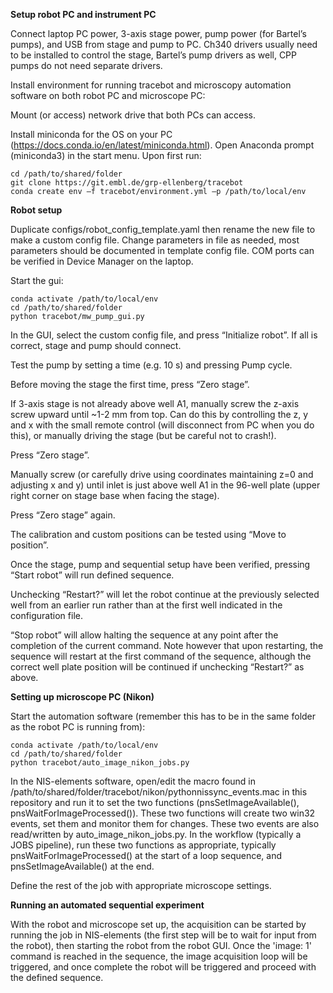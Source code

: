 **Setup robot PC and instrument PC**

Connect laptop PC power, 3-axis stage power, pump power (for Bartel’s pumps), and USB from stage and pump to PC.
Ch340 drivers usually need to be installed to control the stage, Bartel’s pump drivers as well, CPP pumps do not need separate drivers.

Install environment for running tracebot and microscopy automation software on both robot PC and microscope PC:

Mount (or access) network drive that both PCs can access.

Install miniconda for the OS on your PC (https://docs.conda.io/en/latest/miniconda.html).
Open Anaconda prompt (miniconda3) in the start menu.
Upon first run:

```
cd /path/to/shared/folder
git clone https://git.embl.de/grp-ellenberg/tracebot
conda create env –f tracebot/environment.yml –p /path/to/local/env
```

**Robot setup**
 
Duplicate configs/robot_config_template.yaml then rename the new file to make a custom config file. Change parameters in file as needed, most parameters should be documented in template config file. COM ports can be verified in Device Manager on the laptop. 

Start the gui:
```
conda activate /path/to/local/env
cd /path/to/shared/folder
python tracebot/mw_pump_gui.py
```

In the GUI, select the custom config file, and press “Initialize robot”. If all is correct, stage and pump should connect.

Test the pump by setting a time (e.g. 10 s) and pressing Pump cycle.

Before moving the stage the first time, press “Zero stage”.

If 3-axis stage is not already above well A1, manually screw the z-axis screw upward until ~1-2 mm from top. Can do this by controlling the z, y and x with the small remote control (will disconnect from PC when you do this), or manually driving the stage (but be careful not to crash!).

Press “Zero stage”.

Manually screw (or carefully drive using coordinates maintaining z=0 and adjusting x and y) until inlet is just above well A1 in the 96-well plate (upper right corner on stage base when facing the stage).

Press “Zero stage” again. 

The calibration and custom positions can be tested using “Move to position”.

Once the stage, pump and sequential setup have been verified, pressing “Start robot” will run defined sequence. 

Unchecking “Restart?” will let the robot continue at the previously selected well from an earlier run rather than at the first well indicated in the configuration file. 

“Stop robot” will allow halting the sequence at any point after the completion of the current command. Note however that upon restarting, the sequence will restart at the first command of the sequence, although the correct well plate position will be continued if unchecking “Restart?” as above.

**Setting up microscope PC (Nikon)**

Start the automation software (remember this has to be in the same folder as the robot PC is running from):
```
conda activate /path/to/local/env
cd /path/to/shared/folder
python tracebot/auto_image_nikon_jobs.py
```

In the NIS-elements software, open/edit the macro found in /path/to/shared/folder/tracebot/nikon/pythonnissync_events.mac in this repository and run it to set the two functions (pnsSetImageAvailable(), pnsWaitForImageProcessed()). These two functions will create two win32 events, set them and monitor them for changes. These two events are also read/written by auto_image_nikon_jobs.py. In the workflow (typically a JOBS pipeline), run these two functions as appropriate, typically pnsWaitForImageProcessed() at the start of a loop sequence, and pnsSetImageAvailable() at the end.

Define the rest of the job with appropriate microscope settings.

**Running an automated sequential experiment**

With the robot and microscope set up, the acquisition can be started by running the job in NIS-elements (the first step will be to wait for input from the robot), then starting the robot from the robot GUI. Once the 'image: 1' command is reached in the sequence, the image acquisition loop will be triggered, and once complete the robot will be triggered and proceed with the defined sequence.
